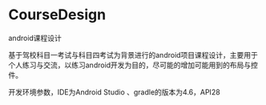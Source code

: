 # CourseDesign
android课程设计

基于驾校科目一考试与科目四考试为背景进行的android项目课程设计，主要用于个人练习与交流，以练习android开发为目的，尽可能的增加可能用到的布局与控件。

开发环境参数，IDE为Android Studio 、gradle的版本为4.6，API28

